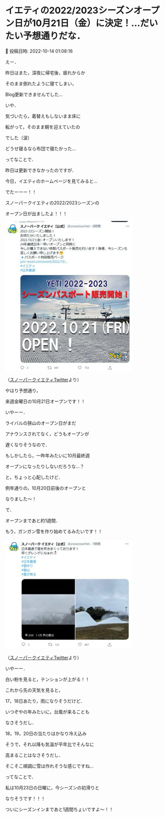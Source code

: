 # イエティの2022/2023シーズンオープン日が10月21日（金）に決定！…だいたい予想通りだな．

📅 投稿日時: 2022-10-14 01:08:16

えー．


昨日はまた，深夜に帰宅後，疲れからか


そのまま倒れたように寝てしまい，


Blog更新できませんでした…





いや．


気づいたら，着替えもしないまま床に


転がって，そのまま朝を迎えていたの


でした（涙）


どうせ寝るなら布団で寝たかった…





ってなことで．


昨日は更新できなかったのですが．


今日，イエティのホームページを見てみると…





でたーーー！！


スノーパークイエティの2022/2023シーズンの


オープン日が出ましたよ！！！







![1dcd62fdc8362be48a4f6a3fb5322311.jpg](images/1dcd62fdc8362be48a4f6a3fb5322311.jpg)




（[スノーパークイエティTwitter](https://twitter.com/snowtownYeti/status/1580449491563388928)より）





やはり予想通り，


来週金曜日の10月21日オープンです！！





いやーー．


ライバルの狭山のオープン日がまだ


アナウンスされてなく，どうもオープンが


遅くなりそうなので．


もしかしたら，一昨年みたいに10月最終週


オープンになったりしないだろうな…？


と，ちょっと心配したけど．





例年通りの，10月20日前後のオープンと


なりました～！





で．


オープンまであと約1週間．


もう，ガンガン雪を作り始めてるみたいです！！




![578ac85994b63e3d7df6ba097f74f6a1.jpg](images/578ac85994b63e3d7df6ba097f74f6a1.jpg)




（[スノーパークイエティTwitter](https://twitter.com/snowtownYeti/status/1580460538168942594?cxt=HHwWhICp8Yuf9u4rAAAA)より）





いやーー．


白い粉を見ると，テンションが上がる！！





これから先の天気を見ると，


17，18日あたり，雨になりそうだけど．


いつぞやの年みたいに，台風が来ることも


なさそうだし．


18，19，20日の当たりはかなり冷え込み


そうで，それ以降も気温が平年比でそんなに


高まることはなさそうだし．


そこそこ順調に雪は作れそうな感じですね…





ってなことで．


私は10月23日の日曜に，今シーズンの初滑りと


なりそうです！！！





ついにシーズンインまであと1週間ちょいですよ～！！
